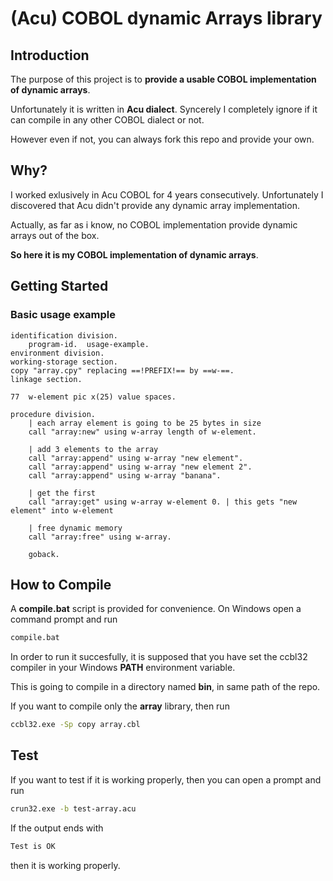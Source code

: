 # (Acu) COBOL dynamic Arrays library

## Introduction

The purpose of this project is to **provide a usable COBOL implementation of dynamic arrays**.

Unfortunately it is written in **Acu dialect**. Syncerely I completely ignore if it can compile in any other COBOL dialect or not.

However even if not, you can always fork this repo and provide your own.

## Why?

I worked exlusively in Acu COBOL for 4 years consecutively. Unfortunately I discovered that Acu didn't provide any dynamic array implementation.

Actually, as far as i know, no COBOL implementation provide dynamic arrays out of the box.

**So here it is my COBOL implementation of dynamic arrays**.

## Getting Started

### Basic usage example

```cobol
identification division.
    program-id.  usage-example.
environment division.
working-storage section.
copy "array.cpy" replacing ==!PREFIX!== by ==w-==.
linkage section.

77  w-element pic x(25) value spaces.

procedure division.
    | each array element is going to be 25 bytes in size
    call "array:new" using w-array length of w-element.

    | add 3 elements to the array
    call "array:append" using w-array "new element".
    call "array:append" using w-array "new element 2".
    call "array:append" using w-array "banana".

    | get the first
    call "array:get" using w-array w-element 0. | this gets "new element" into w-element

    | free dynamic memory
    call "array:free" using w-array.

    goback.
```

## How to Compile

A **compile.bat** script is provided for convenience. On Windows open a command prompt and run

```bash
compile.bat
```

In order to run it succesfully, it is supposed that you have set the ccbl32 compiler in your Windows **PATH** environment variable.

This is going to compile in a directory named **bin**, in same path of the repo.

If you want to compile only the **array** library, then run

```bash
ccbl32.exe -Sp copy array.cbl
```

## Test

If you want to test if it is working properly, then you can open a prompt and run

```bash
crun32.exe -b test-array.acu
```

If the output ends with

```bash
Test is OK
```

then it is working properly.
